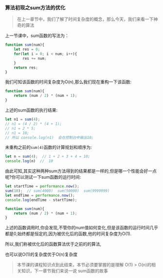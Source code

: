 ### 算法初现之sum方法的优化

> 在上一章节中，我们了解了时间复杂度的概念，那么今天，我们来看一下神奇的算法

上一节课中，sum函数的写法为：

```javascript
function sum(num){
    let res = 0;
    for(let i = 0; i < num; i++){
        res += num;
    }
    return res;
}
```

我们可知该函数的时间复杂度为O(n),那么我们现在重构一下该函数:

```javascript
function sum(num){
    return (num / 2) * (num + 1);
}
```

上述的sum函数的执行结果:

```javascript
let n1 = sum(4);
// n1 = (4 / 2) * (4 + 1);
// n1 = 2 * 5;
// n1 = 10;
// 所以 console.log(n1)  会在控制台中输出10;
```

未重构之前的<code>sum(4)</code>函数的计算规划和顺序为:

```javascript
let n = sum(4);  // 1 + 2 + 3 + 4 = 10;
console.log(n)  //  10
```

由此可知,其实这种两种sum方法得到的结果都是一样的,但是哪一个性能会好一点呢?你可以测试一下sum函数的运行时间:

```javascript
let startTime = performance.now();
sum(10);  // sum(4000)  sum(50000)  sum(9999999)
let endTime = performance.now();
console.log(endTime - startTime);

function sum(num){
    return (num / 2) * (num + 1);
}
```

上述的函数调用时,你会发现,不管你的num值如何变化,但是该函数的运行时间几乎都是0,始终都是恒定的,因为被优化后的函数,他的时间复杂度为O(1).

所以,我们称被优化后的函数算法优于之前的的算法,

也可以说O(1)的复杂度优于O(n)复杂度

> 本节课的课程知识点到此结束，本节必须要掌握的是理解 O(1) > O(n)的相关知识，下一章节我们来说一说 sum函数的故事